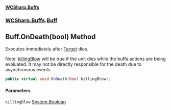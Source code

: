 #### [WCSharp\.Buffs](README.md 'README')
### [WCSharp\.Buffs](WCSharp.Buffs.md 'WCSharp\.Buffs').[Buff](WCSharp.Buffs.Buff.md 'WCSharp\.Buffs\.Buff')

## Buff\.OnDeath\(bool\) Method

Executes immediately after [Target](WCSharp.Buffs.Buff.Target.md 'WCSharp\.Buffs\.Buff\.Target') dies\.

Note: [killingBlow](WCSharp.Buffs.Buff.OnDeath(bool).md#WCSharp.Buffs.Buff.OnDeath(bool).killingBlow 'WCSharp\.Buffs\.Buff\.OnDeath\(bool\)\.killingBlow') will be true if the unit dies while the buffs actions are being evaluated.
            It may not be directly responsible for the death due to asynchronous events.

```csharp
public virtual void OnDeath(bool killingBlow);
```
#### Parameters

<a name='WCSharp.Buffs.Buff.OnDeath(bool).killingBlow'></a>

`killingBlow` [System\.Boolean](https://learn.microsoft.com/en-us/dotnet/api/system.boolean 'System\.Boolean')
